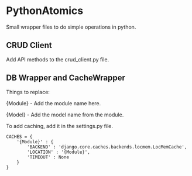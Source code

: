 # PythonAtomics
Small wrapper files to do simple operations in python. 

## CRUD Client
Add API methods to the crud_client.py file.

## DB Wrapper and CacheWrapper
Things to replace: 

{Module} - Add the module name here.

{Model} - Add the model name from the module.


To add caching, add it in the settings.py file.

```
CACHES = {
    '{Module}' : {
        'BACKEND' : 'django.core.caches.backends.locmem.LocMemCache',
        'LOCATION' : '{Module}',
        'TIMEOUT' : None
    }
}
```
